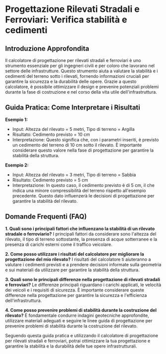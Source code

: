# Progettazione Rilevati Stradali e Ferroviari: Verifica stabilità e cedimenti

## Introduzione Approfondita
Il calcolatore di progettazione per rilevati stradali e ferroviari è uno strumento essenziale per gli ingegneri civili e per coloro che lavorano nel settore delle infrastrutture. Questo strumento aiuta a valutare la stabilità e i cedimenti del terreno sotto i rilevati, fornendo informazioni cruciali per garantire la sicurezza e la durabilità delle opere. Grazie a questo calcolatore, è possibile ottimizzare il design e prevenire potenziali problemi durante la fase di costruzione e nel corso della vita utile dell'infrastruttura.

## Guida Pratica: Come Interpretare i Risultati

**Esempio 1:**
- Input: Altezza del rilevato = 5 metri, Tipo di terreno = Argilla
- Risultato: Cedimento previsto = 10 cm
- Interpretazione: Questo significa che, con i parametri inseriti, è previsto un cedimento del terreno di 10 cm sotto il rilevato. È importante considerare questo valore nella fase di progettazione per garantire la stabilità della struttura.

**Esempio 2:**
- Input: Altezza del rilevato = 3 metri, Tipo di terreno = Sabbia
- Risultato: Cedimento previsto = 5 cm
- Interpretazione: In questo caso, il cedimento previsto è di 5 cm, il che indica una minore compressibilità del terreno rispetto all'esempio precedente. Questo dato influenzerà le decisioni di progettazione per garantire la stabilità del rilevato.

## Domande Frequenti (FAQ)

**1. Quali sono i principali fattori che influenzano la stabilità di un rilevato stradale o ferroviario?**
I principali fattori da considerare sono l'altezza del rilevato, il tipo di terreno sottostante, la presenza di acque sotterranee e la presenza di carichi esterni come il traffico veicolare.

**2. Come posso utilizzare i risultati del calcolatore per migliorare la progettazione del mio rilevato?**
I risultati del calcolatore ti aiuteranno a valutare i cedimenti previsti e a prendere decisioni informate sulla geometria e sui materiali da utilizzare per garantire la stabilità della struttura.

**3. Quali sono le principali differenze nella progettazione di rilevati stradali e ferroviari?**
Le differenze principali riguardano i carichi applicati, le velocità dei veicoli e i requisiti di sicurezza. È importante considerare queste differenze nella progettazione per garantire la sicurezza e l'efficienza dell'infrastruttura.

**4. Come posso prevenire problemi di stabilità durante la costruzione del rilevato?**
È fondamentale condurre indagini geotecniche approfondite, utilizzare materiali adeguati e seguire le linee guida di progettazione per prevenire problemi di stabilità durante la costruzione del rilevato.

Seguendo questa guida pratica e utilizzando il calcolatore di progettazione per rilevati stradali e ferroviari, potrai ottimizzare la tua progettazione e garantire la stabilità e la durabilità delle tue opere infrastrutturali.